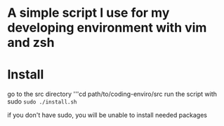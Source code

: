 # A simple script I use for my developing environment with vim and zsh

# Install
go to the src directory
'''cd path/to/coding-enviro/src
run the script with sudo
```sudo ./install.sh```

if you don't have sudo, you will be unable to install needed packages
